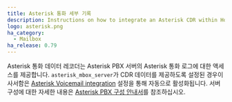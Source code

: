 ```yaml
---
title: Asterisk 통화 세부 기록 
description: Instructions on how to integrate an Asterisk CDR within Home Assistant.
logo: asterisk.png
ha_category:
  - Mailbox
ha_release: 0.79
---
```


Asterisk 통화 데이터 레코더는 Asterisk PBX 서버의 Asterisk 통화 로그에 대한 액세스를 제공합니다. `asterisk_mbox_server`가 CDR 데이터를 제공하도록 설정된 경우이 사서함은 [Asterisk Voicemail integration](/integrations/asterisk_mbox/) 설정을 통해 자동으로 활성화됩니다. 서버 구성에 대한 자세한 내용은 [Asterisk PBX 구성 안내서](/docs/asterisk_mbox/)를 참조하십시오.